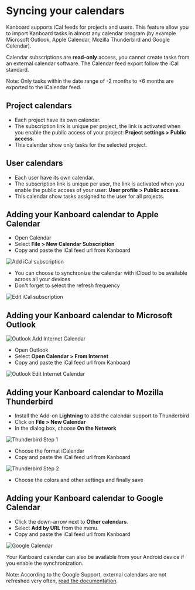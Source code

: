Syncing your calendars
======================

Kanboard supports iCal feeds for projects and users.
This feature allow you to import Kanboard tasks in almost any calendar program (by example Microsoft Outlook, Apple Calendar, Mozilla Thunderbird and Google Calendar).

Calendar subscriptions are **read-only** access, you cannot create tasks from an external calendar software.
The Calendar feed export follow the iCal standard.

Note: Only tasks within the date range of -2 months to +6 months are exported to the iCalendar feed.

Project calendars
-----------------

- Each project have its own calendar.
- The subscription link is unique per project, the link is activated when you enable the public access of your project: **Project settings > Public access**.
- This calendar show only tasks for the selected project.

User calendars
--------------

- Each user have its own calendar.
- The subscription link is unique per user, the link is activated when you enable the public access of your user: **User profile > Public access**.
- This calendar show tasks assigned to the user for all projects.

Adding your Kanboard calendar to Apple Calendar
-----------------------------------------------

- Open Calendar
- Select **File > New Calendar Subscription**
- Copy and paste the iCal feed url from Kanboard

![Add iCal subscription](http://kanboard.net/screenshots/documentation/apple-calendar-add-subscription.png)

- You can choose to synchronize the calendar with iCloud to be available across all your devices
- Don't forget to select the refresh frequency

![Edit iCal subscription](http://kanboard.net/screenshots/documentation/apple-calendar-edit-subscription.png)

Adding your Kanboard calendar to Microsoft Outlook
--------------------------------------------------

![Outlook Add Internet Calendar](http://kanboard.net/screenshots/documentation/outlook-add-subscription.png)

- Open Outlook
- Select **Open Calendar > From Internet**
- Copy and paste the iCal feed url from Kanboard

![Outlook Edit Internet Calendar](http://kanboard.net/screenshots/documentation/outlook-edit-subscription.png)

Adding your Kanboard calendar to Mozilla Thunderbird
----------------------------------------------------

- Install the Add-on **Lightning** to add the calendar support to Thunderbird
- Click on **File > New Calendar**
- In the dialog box, choose **On the Network**

![Thunderbird Step 1](http://kanboard.net/screenshots/documentation/thunderbird-new-calendar-step1.png)

- Choose the format iCalendar
- Copy and paste the iCal feed url from Kanboard

![Thunderbird Step 2](http://kanboard.net/screenshots/documentation/thunderbird-new-calendar-step2.png)

- Choose the colors and other settings and finally save

Adding your Kanboard calendar to Google Calendar
------------------------------------------------

- Click the down-arrow next to **Other calendars**.
- Select **Add by URL** from the menu.
- Copy and paste the iCal feed url from Kanboard

![Google Calendar](http://kanboard.net/screenshots/documentation/google-calendar-add-subscription.png)

Your Kanboard calendar can also be available from your Android device if you enable the synchronization.

Note: According to the Google Support, external calendars are not refreshed very often, [read the documentation](https://support.google.com/calendar/answer/37100?hl=en&ref_topic=1672445).
